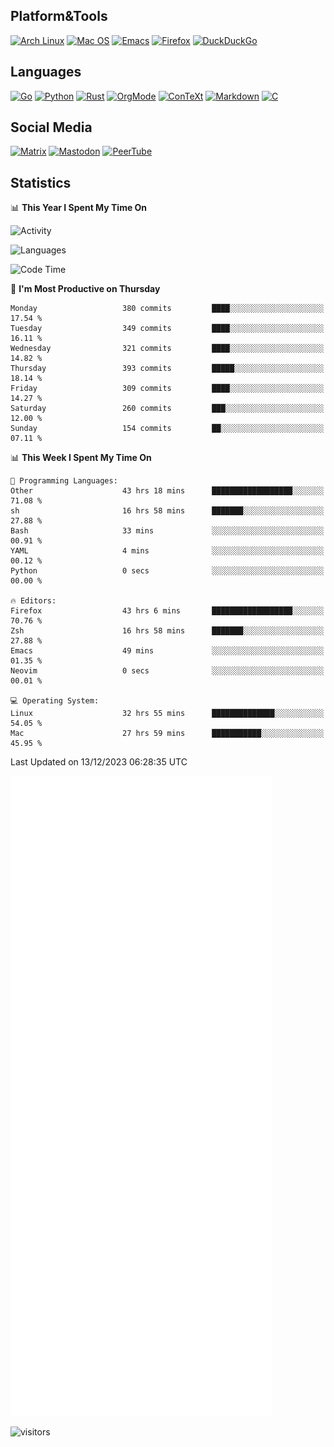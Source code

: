 ## Platform&Tools

[![Arch Linux](https://img.shields.io/badge/ArchLinux-1793D1?logo=arch-linux&logoColor=fff&style=flat-square)](https://archlinux.org/)
[![Mac OS](https://img.shields.io/badge/MacOS-000000?style=flat-square&logo=macos&logoColor=F0F0F0)](https://www.apple.com/macos/)
[![Emacs](https://img.shields.io/badge/Emacs-%237F5AB6.svg?&style=flat-square&logo=gnu-emacs&logoColor=white)](https://www.gnu.org/software/emacs/)
[![Firefox](https://img.shields.io/badge/Firefox-FF7139?style=flat-square&logo=Firefox-Browser&logoColor=white)](https://firefox.com/)
[![DuckDuckGo](https://img.shields.io/badge/DuckDuckGo-DE5833?style=flat-square&logo=DuckDuckGo&logoColor=white)](https://duckduckgo.com/)

## Languages

[![Go](https://img.shields.io/badge/Golang-%2300ADD8.svg?style=flat-square&logo=go&logoColor=white)](https://golang.org/)
[![Python](https://img.shields.io/badge/Python-3670A0?style=flat-square&logo=python&logoColor=ffdd54)](https://www.python.org/)
[![Rust](https://img.shields.io/badge/Rust-%23000000.svg?style=flat-square&logo=rust&logoColor=white)](https://www.rust-lang.org/)
[![OrgMode](https://img.shields.io/badge/OrgMode-%23000000.svg?style=flat-square&logo=org&logoColor=white)](https://orgmode.org/)
[![ConTeXt](https://img.shields.io/badge/ConTeXt-%23008080.svg?style=flat-square&logo=latex&logoColor=white)](https://contextgarden.net/)
[![Markdown](https://img.shields.io/badge/MarkDown-%23000000.svg?style=flat-square&logo=markdown&logoColor=white)](https://daringfireball.net/projects/markdown/)
[![C](https://img.shields.io/badge/C-%2300599C.svg?style=flat-square&logo=c&logoColor=white)](https://www.iso.org/standard/74528.html)

## Social Media
<!--[![Telegram](https://img.shields.io/badge/SteamedFish-2CA5E0?style=social&logo=telegram&logoColor=white)](https://t.me/SteamedFish)-->

[![Matrix](https://img.shields.io/badge/SteamedFish-2CA5E0?style=social&logo=matrix&logoColor=black)](https://matrix.to/#/@i:steamedfish.org)
[![Mastodon](https://img.shields.io/mastodon/follow/109596467238113271?domain=https%3A%2F%2Fmastodon.steamedfish.org%2F&style=social)](https://steamedfish.org/@SteamedFish)
[![PeerTube](https://img.shields.io/badge/PeerTube-23000000.svg?logo=peertube&style=social)](https://peertube.steamedfish.org/)

## Statistics


📊 **This Year I Spent My Time On** 

![Activity](https://wakatime.com/share/@SteamedFish/7529f30a-f1b7-40a4-8d09-e6d855cb7a13.png)

![Languages](https://wakatime.com/share/@SteamedFish/1c5e5366-0e9e-40d8-ac85-d630f61b69c6.svg)

<!--START_SECTION:waka-->
![Code Time](http://img.shields.io/badge/Code%20Time-3%2C279%20hrs%2038%20mins-blue)

📅 **I'm Most Productive on Thursday** 

```text
Monday                   380 commits         ████░░░░░░░░░░░░░░░░░░░░░   17.54 % 
Tuesday                  349 commits         ████░░░░░░░░░░░░░░░░░░░░░   16.11 % 
Wednesday                321 commits         ████░░░░░░░░░░░░░░░░░░░░░   14.82 % 
Thursday                 393 commits         █████░░░░░░░░░░░░░░░░░░░░   18.14 % 
Friday                   309 commits         ████░░░░░░░░░░░░░░░░░░░░░   14.27 % 
Saturday                 260 commits         ███░░░░░░░░░░░░░░░░░░░░░░   12.00 % 
Sunday                   154 commits         ██░░░░░░░░░░░░░░░░░░░░░░░   07.11 % 
```


📊 **This Week I Spent My Time On** 

```text
💬 Programming Languages: 
Other                    43 hrs 18 mins      ██████████████████░░░░░░░   71.08 % 
sh                       16 hrs 58 mins      ███████░░░░░░░░░░░░░░░░░░   27.88 % 
Bash                     33 mins             ░░░░░░░░░░░░░░░░░░░░░░░░░   00.91 % 
YAML                     4 mins              ░░░░░░░░░░░░░░░░░░░░░░░░░   00.12 % 
Python                   0 secs              ░░░░░░░░░░░░░░░░░░░░░░░░░   00.00 % 

🔥 Editors: 
Firefox                  43 hrs 6 mins       ██████████████████░░░░░░░   70.76 % 
Zsh                      16 hrs 58 mins      ███████░░░░░░░░░░░░░░░░░░   27.88 % 
Emacs                    49 mins             ░░░░░░░░░░░░░░░░░░░░░░░░░   01.35 % 
Neovim                   0 secs              ░░░░░░░░░░░░░░░░░░░░░░░░░   00.01 % 

💻 Operating System: 
Linux                    32 hrs 55 mins      ██████████████░░░░░░░░░░░   54.05 % 
Mac                      27 hrs 59 mins      ███████████░░░░░░░░░░░░░░   45.95 % 
```


 Last Updated on 13/12/2023 06:28:35 UTC
<!--END_SECTION:waka-->


![Metrics](https://github.com/SteamedFish/SteamedFish/blob/master/github-metrics.svg)


![visitors](https://visitor-badge.laobi.icu/badge?page_id=SteamedFish.SteamedFish)
